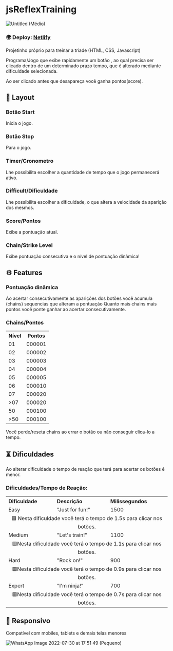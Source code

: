

  <h1>jsReflexTraining</h1>
  
  ![Untitled (Médio)](https://user-images.githubusercontent.com/87917583/181996014-901877d5-d6d1-4c20-9acd-54530253347f.png)
  
  <h3>🌍 Deploy: <a href="https://jsreflextraining.netlify.app/">Netlify<a> </h3>

  <p>Projetinho próprio para treinar a tríade (HTML, CSS, Javascript)</p>

  <p>
    Programa/Jogo que exibe rapidamente um botão , ao qual precisa ser clicado
    dentro de um determinado prazo tempo, que é alterado mediante dificuldade selecionada.
  </p>

  <p>Ao ser clicado antes que desapareça você ganha pontos(score).</p>
    
  <h2>🔭 Layout</h2>

  <h3>Botão Start</h3>
  <p>Inicia o jogo.</p>

  <h3>Botão Stop</h3>
  <p>Para o jogo.</p>

  <h3>Timer/Cronometro</h3>
  <p>Lhe possibilita escolher a quantidade de tempo que o jogo permanecerá ativo.</p>

  <h3>Difficult/Dificuldade</h3>
  <p>Lhe possibilita escolher a dificuldade, o que altera a velocidade da aparição dos mesmos.</p>

  <h3>Score/Pontos</h3>
  <p>Exibe a pontuação atual.</p>

  <h3>Chain/Strike Level</h3>
  <p>Exibe pontuação consecutiva e o nível de pontuação dinâmica!</p>


  <h2>⚙ Features</h2>

  <h3>Pontuação dinâmica</h3>

  <p>
    Ao acertar consecutivamente as aparições dos botões você acumula (chains) sequencias que alteram a pontuação
    Quanto mais chains mais pontos você ponte ganhar ao acertar consecutivamente.
  </p>

  <h3>Chains/Pontos</h3>
  <table>
    <tr>
      <th>Nível</th>
      <th>Pontos</th>
    </tr>
    <tr>
      <td> 01 </td>
      <td> 000001</td>
    </tr>
    <tr>
      <td> 02 </td>
      <td> 000002</td>
    </tr>
    <tr>
      <td> 03</td>
      <td> 000003</td>
    </tr>
    <tr>
      <td> 04 </td>
      <td> 000004</td>
    </tr>
    <tr>
      <td> 05 </td>
      <td> 000005</td>
    </tr>
    <tr>
      <td> 06 </td>
      <td> 000010</td>
    </tr>
    <tr>
      <td> 07 </td>
      <td> 000020</td>
    </tr>
    <tr>
      <td> >07 </td>
      <td> 000020</td>
    </tr>
    <tr>
      <td> 50 </td>
      <td> 000100</td>
    </tr>
    <tr>
      <td> >50 </td>
      <td> 000100</td>
    </tr>
  </table>
  
  <p>Você perde/reseta chains ao errar o botão ou não conseguir clica-lo a tempo.</p>

  <h2>⏳ Dificuldades</h2>

  <p>Ao alterar dificuldade o tempo de reação que terá para acertar os botões é menor.</p>

  <h3>Dificuldades/Tempo de Reação:</h3>
  <table>
    <tr>
      <th align="left">Dificuldade</th>
      <th align="left">Descrição</th>
      <th align="left">Milissegundos</th>
    </tr>
    <tr>
      <td>Easy</td>
      <td>"Just for fun!"</td>
      <td>1500</td>
    </tr>
    <td align="center" colspan="3">🟩 Nesta dificuldade você terá o tempo de 1.5s para clicar nos botões.</td>
    <tr>
      <td>Medium</td>
      <td>"Let's train!"</td>
      <td>1100</td>
    </tr>
    <td align="center" colspan="3">🟦Nesta dificuldade você terá o tempo de 1.1s para clicar nos botões.</td>
    <tr>
      <td>Hard</td>
      <td>"Rock on!"</td>
      <td>900</td>
    </tr>
    <td align="center" colspan="3">🟪Nesta dificuldade você terá o tempo de 0.9s para clicar nos botões.</td>
    <tr>
      <td>Expert</td>
      <td>"I'm ninja!"</td>
      <td>700</td>
    </tr>
    <td align="center" colspan="3">🟥Nesta dificuldade você terá o tempo de 0.7s para clicar nos botões.</td>
  </table>

  <h2>📲 Responsivo</h2>
  <p>Compatível com mobiles, tablets e demais telas menores</p>
  
![WhatsApp Image 2022-07-30 at 17 51 49 (Pequeno)](https://user-images.githubusercontent.com/87917583/181996022-a13521d7-8024-46e6-b3ca-047b5f10983b.jpeg)

